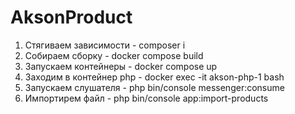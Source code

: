 # AksonProduct

1. Стягиваем зависимости - composer i
2. Собираем сборку - docker compose build
3. Запускаем контейнеры - docker compose up
4. Заходим в контейнер php - docker exec -it akson-php-1 bash
5. Запускаем слушателя - php bin/console messenger:consume
6. Импортирем файл - php bin/console app:import-products
